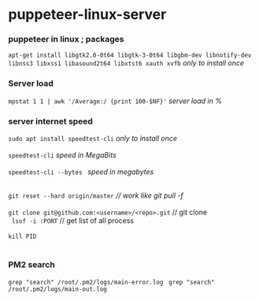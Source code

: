 # puppeteer-linux-server

### puppeteer in linux ; packages 
``` apt-get install libgtk2.0-0t64 libgtk-3-0t64 libgbm-dev libnotify-dev libnss3 libxss1 libasound2t64 libxtst6 xauth xvfb ```  <i>only to install once</i> 
<br>
### Server load 
``` mpstat 1 1 | awk '/Average:/ {print 100-$NF}' ``` <i>server load in %</i> 

### server internet speed
```sudo apt install speedtest-cli``` <i>only to install once</i> <br><br>
``` speedtest-cli ``` <i>speed in MegaBits</i> <br><br>
```speedtest-cli --bytes ``` <i>speed in megabytes</i> <br><br>


```git reset --hard origin/master``` <i>// work like git pull -f</i>
<br><br>
```git clone git@github.com:<username>/<repo>.git``` // git clone 
<br>
``` lsof -i :PORT``` // get list of all process
<br><br>
``` kill PID ```
<br><br>
### PM2 search
```grep "search" /root/.pm2/logs/main-error.log ```
```grep "search" /root/.pm2/logs/main-out.log```
